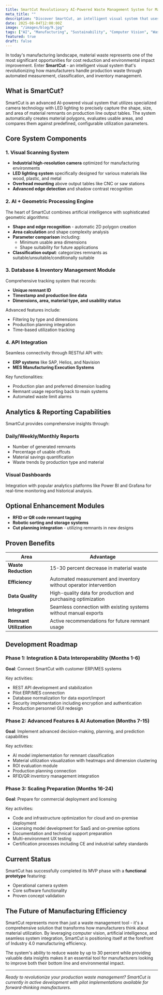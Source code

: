 ```yaml
---
title: SmartCut Revolutionary AI-Powered Waste Management System for Manufacturing
meta_title: ""
description: "Discover SmartCut, an intelligent visual system that uses AI and computer vision to automatically measure, classify, and manage production waste, reducing material waste by 15-30 percent."
date: 2025-08-04T12:00:00Z
image: "/images/blog/9.jpg"
tags: ["AI", "Manufacturing", "Sustainability", "Computer Vision", "Waste Management"]
featured: true
draft: false
---
```


In today's manufacturing landscape, material waste represents one of the most significant opportunities for cost reduction and environmental impact improvement. Enter **SmartCut** - an intelligent visual system that's revolutionizing how manufacturers handle production waste through automated measurement, classification, and inventory management.

## What is SmartCut?

SmartCut is an advanced AI-powered visual system that utilizes specialized camera technology with LED lighting to precisely capture the shape, size, and area of material remnants on production line output tables. The system automatically creates material polygons, evaluates usable areas, and compares them against predefined, configurable utilization parameters.

## Core System Components

### 1. Visual Scanning System

- **Industrial high-resolution camera** optimized for manufacturing environments
- **LED lighting system** specifically designed for various materials like wood, plastic, and metal
- **Overhead mounting** above output tables like CNC or saw stations
- **Advanced edge detection** and shadow contrast recognition

### 2. AI + Geometric Processing Engine

The heart of SmartCut combines artificial intelligence with sophisticated geometric algorithms:

- **Shape and edge recognition** - automatic 2D polygon creation
- **Area calculation** and shape complexity analysis
- **Parameter comparison** including:
  - Minimum usable area dimensions
  - Shape suitability for future applications
- **Classification output**: categorizes remnants as suitable/unsuitable/conditionally suitable

### 3. Database & Inventory Management Module

Comprehensive tracking system that records:

- **Unique remnant ID**
- **Timestamp and production line data**
- **Dimensions, area, material type, and usability status**

Advanced features include:

- Filtering by type and dimensions
- Production planning integration
- Time-based utilization tracking

### 4. API Integration

Seamless connectivity through RESTful API with:

- **ERP systems** like SAP, Helios, and Navision
- **MES Manufacturing Execution Systems**

Key functionalities:

- Production plan and preferred dimension loading
- Remnant usage reporting back to main systems
- Automated waste limit alarms

## Analytics & Reporting Capabilities

SmartCut provides comprehensive insights through:

### Daily/Weekly/Monthly Reports

- Number of generated remnants
- Percentage of usable offcuts
- Material savings quantification
- Waste trends by production type and material

### Visual Dashboards

Integration with popular analytics platforms like Power BI and Grafana for real-time monitoring and historical analysis.

## Optional Enhancement Modules

- **RFID or QR code remnant tagging**
- **Robotic sorting and storage systems**
- **Cut planning integration** - utilizing remnants in new designs

## Proven Benefits

| Area                    | Advantage                                                         |
| ----------------------- | ----------------------------------------------------------------- |
| **Waste Reduction**     | 15-30 percent decrease in material waste                          |
| **Efficiency**          | Automated measurement and inventory without operator intervention |
| **Data Quality**        | High-quality data for production and purchasing optimization      |
| **Integration**         | Seamless connection with existing systems without manual exports  |
| **Remnant Utilization** | Active recommendations for future remnant usage                   |

## Development Roadmap

### Phase 1: Integration & Data Interoperability (Months 1-6)

**Goal**: Connect SmartCut with customer ERP/MES systems

Key activities:

- REST API development and stabilization
- Pilot ERP/MES connection
- Database normalization for data export/import
- Security implementation including encryption and authentication
- Production personnel GUI redesign

### Phase 2: Advanced Features & AI Automation (Months 7-15)

**Goal**: Implement advanced decision-making, planning, and prediction capabilities

Key activities:

- AI model implementation for remnant classification
- Material utilization visualization with heatmaps and dimension clustering
- ROI evaluation module
- Production planning connection
- RFID/QR inventory management integration

### Phase 3: Scaling Preparation (Months 16-24)

**Goal**: Prepare for commercial deployment and licensing

Key activities:

- Code and infrastructure optimization for cloud and on-premise deployment
- Licensing model development for SaaS and on-premise options
- Documentation and technical support preparation
- Multi-environment UX testing
- Certification processes including CE and industrial safety standards

## Current Status

SmartCut has successfully completed its MVP phase with a **functional prototype** featuring:

- Operational camera system
- Core software functionality
- Proven concept validation

## The Future of Manufacturing Efficiency

SmartCut represents more than just a waste management tool - it's a comprehensive solution that transforms how manufacturers think about material utilization. By leveraging computer vision, artificial intelligence, and seamless system integration, SmartCut is positioning itself at the forefront of Industry 4.0 manufacturing efficiency.

The system's ability to reduce waste by up to 30 percent while providing valuable data insights makes it an essential tool for manufacturers looking to improve both their bottom line and environmental impact.

---

_Ready to revolutionize your production waste management? SmartCut is currently in active development with pilot implementations available for forward-thinking manufacturers._
